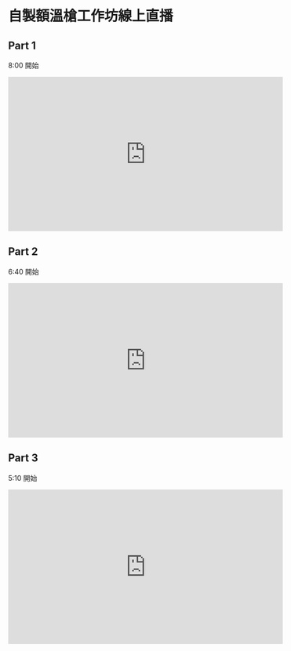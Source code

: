 
# 自製額溫槍工作坊線上直播

## Part 1

8:00 開始

<iframe src="https://www.facebook.com/plugins/video.php?href=https%3A%2F%2Fwww.facebook.com%2FTCCLAB.ORG%2Fvideos%2F253814172460573%2F&show_text=0&width=560" width="560" height="315" style="border:none;overflow:hidden" scrolling="no" frameborder="0" allowTransparency="true" allowFullScreen="true"></iframe>

## Part 2

6:40 開始

<iframe src="https://www.facebook.com/plugins/video.php?href=https%3A%2F%2Fwww.facebook.com%2FTCCLAB.ORG%2Fvideos%2F697531344315062%2F&show_text=0&width=560" width="560" height="315" style="border:none;overflow:hidden" scrolling="no" frameborder="0" allowTransparency="true" allowFullScreen="true"></iframe>


## Part 3

5:10 開始

<iframe src="https://www.facebook.com/plugins/video.php?href=https%3A%2F%2Fwww.facebook.com%2FTCCLAB.ORG%2Fvideos%2F238173484049928%2F&show_text=0&width=560" width="560" height="315" style="border:none;overflow:hidden" scrolling="no" frameborder="0" allowTransparency="true" allowFullScreen="true"></iframe>